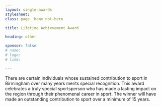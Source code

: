 ```yaml
---
layout: single-awards
stylesheet:
class: page__home not-hero

title: Lifetime Achievement Award

heading: other

sponsor: false
# name:
# logo:
# link:

---
```


There are certain individuals whose sustained contribution to sport in Birmingham over many years merits special recognition. This award celebrates a truly special sportsperson who has made a lasting impact on the region through their phenomenal career in sport.
The winner will have made an outstanding contribution to sport over a minimum of 15 years.
